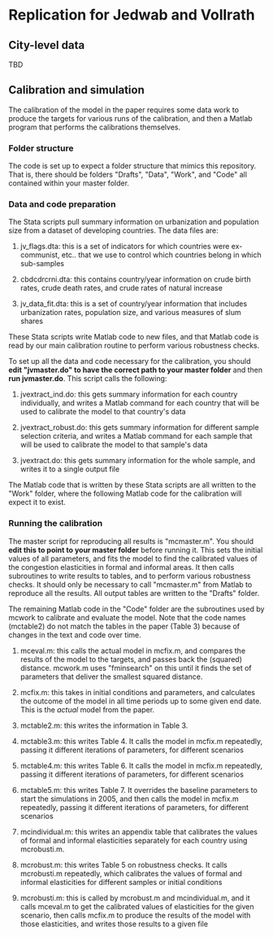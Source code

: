 # Replication for Jedwab and Vollrath

## City-level data
TBD 

## Calibration and simulation
The calibration of the model in the paper requires some data work to produce the targets for various runs of the calibration, and then a Matlab program that performs the calibrations themselves.

### Folder structure
The code is set up to expect a folder structure that mimics this repository. That is, there should be folders "Drafts", "Data", "Work", and "Code" all contained within your master folder. 

### Data and code preparation
The Stata scripts pull summary information on urbanization and population size from a dataset of developing countries. The data files are:

1. jv_flags.dta: this is a set of indicators for which countries were ex-communist, etc.. that we use to control which countries belong in which sub-samples

2. cbdcdrcrni.dta: this contains country/year information on crude birth rates, crude death rates, and crude rates of natural increase

3. jv_data_fit.dta: this is a set of country/year information that includes urbanization rates, population size, and various measures of slum shares

These Stata scripts write Matlab code to new files, and that Matlab code is read by our main calibration routine to perform various robustness checks. 

To set up all the data and code necessary for the calibration, you should **edit "jvmaster.do" to have the correct path to your master folder** and then **run jvmaster.do**. This script calls the following:

1. jvextract_ind.do: this gets summary information for each country individually, and writes a Matlab command for each country that will be used to calibrate the model to that country's data

2. jvextract_robust.do: this gets summary information for different sample selection criteria, and writes a Matlab command for each sample that will be used to calibrate the model to that sample's data

3. jvextract.do: this gets summary information for the whole sample, and writes it to a single output file

The Matlab code that is written by these Stata scripts are all written to the "Work" folder, where the following Matlab code for the calibration will expect it to exist.

### Running the calibration
The master script for reproducing all results is "mcmaster.m". You should **edit this to point to your master folder** before running it. This sets the initial values of all parameters, and fits the model to find the calibrated values of the congestion elasticities in formal and informal areas. It then calls subroutines to write results to tables, and to perform various robustness checks. It should only be necessary to call "mcmaster.m" from Matlab to reproduce all the results. All output tables are written to the "Drafts" folder. 

The remaining Matlab code in the "Code" folder are the subroutines used by mcwork to calibrate and evaluate the model. Note that the code names (mctable2) do not match the tables in the paper (Table 3) because of changes in the text and code over time.

1. mceval.m: this calls the actual model in mcfix.m, and compares the results of the model to the targets, and passes back the (squared) distance. mcwork.m uses "fminsearch" on this until it finds the set of parameters that deliver the smallest squared distance.

2. mcfix.m: this takes in initial conditions and parameters, and calculates the outcome of the model in all time periods up to some given end date. This is the *actual* model from the paper.

3. mctable2.m: this writes the information in Table 3.

4. mctable3.m: this writes Table 4. It calls the model in mcfix.m repeatedly, passing it different iterations of parameters, for different scenarios

5. mctable4.m: this writes Table 6. It calls the model in mcfix.m repeatedly, passing it different iterations of parameters, for different scenarios

6. mctable5.m: this writes Table 7. It overrides the baseline parameters to start the simulations in 2005, and then calls the model in mcfix.m repeatedly, passing it different iterations of parameters, for different scenarios

7. mcindividual.m: this writes an appendix table that calibrates the values of formal and informal elasticities separately for each country using mcrobusti.m. 

8. mcrobust.m: this writes Table 5 on robustness checks. It calls mcrobusti.m repeatedly, which calibrates the values of formal and informal elasticities for different samples or initial conditions

9. mcrobusti.m: this is called by mcrobust.m and mcindividual.m, and it calls mceval.m to get the calibrated values of elasticities for the given scenario, then calls mcfix.m to produce the results of the model with those elasticities, and writes those results to a given file
